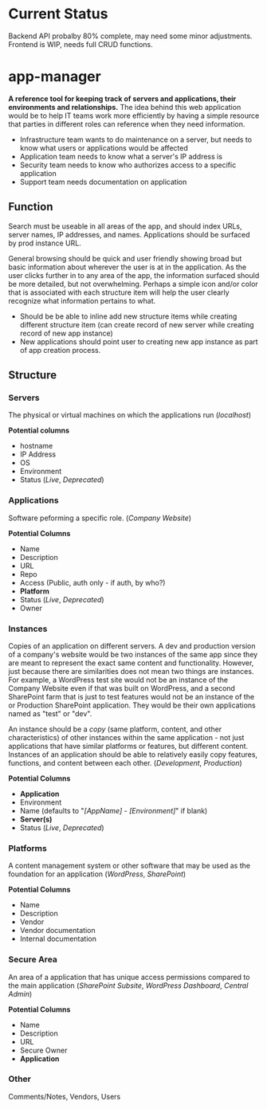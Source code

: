 # Current Status
Backend API probalby 80% complete, may need some minor adjustments. Frontend is WIP, needs full CRUD functions.

# app-manager
**A reference tool for keeping track of servers and applications, their environments and relationships.**
The idea behind this web application would be to help IT teams work more efficiently by having a simple resource that parties in different roles can reference when they need information.
 - Infrastructure team wants to do maintenance on a server, but needs to know what users or applications would be affected
 - Application team needs to know what a server's IP address is
 - Security team needs to know who authorizes access to a specific application
 - Support team needs documentation on application


## Function
Search must be useable in all areas of the app, and should index URLs, server names, IP addresses, and names. Applications should be surfaced by prod instance URL.

General browsing should be quick and user friendly showing broad but basic information about wherever the user is at in the application. As the user clicks further in to any area of the app, the information surfaced should be more detailed, but not overwhelming. Perhaps a simple icon and/or color that is associated with each structure item will help the user clearly recognize what information pertains to what.

 - Should be be able to inline add new structure items while creating different structure item (can create record of new server while creating record of new app instance)
 - New applications should point user to creating new app instance as part of app creation process.


## Structure

### Servers
The physical or virtual machines on which the applications run
(_localhost_)

**Potential columns**
 - hostname
 - IP Address
 - OS
 - Environment
 - Status (_Live_, _Deprecated_)

### Applications
Software peforming a specific role.
(_Company Website_)

**Potential Columns**
 - Name
 - Description
 - URL
 - Repo
 - Access (Public, auth only - if auth, by who?)
 - **Platform**
 - Status (_Live_, _Deprecated_)
 - Owner

### Instances
Copies of an application on different servers. A dev and production version of a company's website would be two instances of the same app since they are meant to represent the exact same content and functionality. However, just because there are similarities does not mean two things are instances. For example, a WordPress test site would not be an instance of the Company Website even if that was built on WordPress, and a second SharePoint farm that is just to test features would not be an instance of the or Production SharePoint application. They would be their own applications named as "test" or "dev".

An instance should be a _copy_ (same platform, content, and other characteristics) of other instances within the same application - not just applications that have similar platforms or features, but different content. Instances of an application should be able to relatively easily copy features, functions, and content between each other.
(_Development_, _Production_)

**Potential Columns**
 - **Application**
 - Environment
 - Name (defaults to "_[AppName]_ - _[Environment]_" if blank)
 - **Server(s)**
 - Status (_Live_, _Deprecated_)

### Platforms
A content management system or other software that may be used as the foundation for an application
(_WordPress_, _SharePoint_)

**Potential Columns**
 - Name
 - Description
 - Vendor
 - Vendor documentation
 - Internal documentation

### Secure Area
An area of a application that has unique access permissions compared to the main application
(_SharePoint Subsite_, _WordPress Dashboard_, _Central Admin_)

**Potential Columns**
 - Name
 - Description
 - URL
 - Secure Owner
 - **Application**

### Other
Comments/Notes, Vendors, Users
